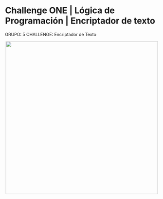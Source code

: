 # Challenge ONE | Lógica de Programación | Encriptador de texto
GRUPO: 5 CHALLENGE: Encriptador de Texto


<p align="center" >
     <img width="500" heigth="300" src="https://user-images.githubusercontent.com/91544872/157673573-5e781ce9-601c-4ea3-9db1-b60bebf717aa.png">
</p>
